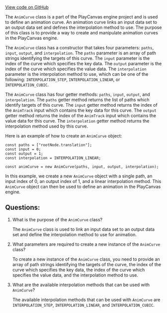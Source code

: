 [View code on GitHub](https://github.com/playcanvas/engine/src/framework/anim/evaluator/anim-curve.js)

The `AnimCurve` class is a part of the PlayCanvas engine project and is used to define an animation curve. An animation curve links an input data set to an output data set and defines the interpolation method to use. The purpose of this class is to provide a way to create and manipulate animation curves in the PlayCanvas engine.

The `AnimCurve` class has a constructor that takes four parameters: `paths`, `input`, `output`, and `interpolation`. The `paths` parameter is an array of path strings identifying the targets of this curve. The `input` parameter is the index of the curve which specifies the key data. The `output` parameter is the index of the curve which specifies the value data. The `interpolation` parameter is the interpolation method to use, which can be one of the following: `INTERPOLATION_STEP`, `INTERPOLATION_LINEAR`, or `INTERPOLATION_CUBIC`.

The `AnimCurve` class has four getter methods: `paths`, `input`, `output`, and `interpolation`. The `paths` getter method returns the list of paths which identify targets of this curve. The `input` getter method returns the index of the `AnimTrack` input which contains the key data for this curve. The `output` getter method returns the index of the `AnimTrack` input which contains the value data for this curve. The `interpolation` getter method returns the interpolation method used by this curve.

Here is an example of how to create an `AnimCurve` object:

```
const paths = ["rootNode.translation"];
const input = 0;
const output = 1;
const interpolation = INTERPOLATION_LINEAR;

const animCurve = new AnimCurve(paths, input, output, interpolation);
```

In this example, we create a new `AnimCurve` object with a single path, an input index of 0, an output index of 1, and a linear interpolation method. This `AnimCurve` object can then be used to define an animation in the PlayCanvas engine.
## Questions: 
 1. What is the purpose of the `AnimCurve` class?
    
    The `AnimCurve` class is used to link an input data set to an output data set and define the interpolation method to use for animation.

2. What parameters are required to create a new instance of the `AnimCurve` class?
    
    To create a new instance of the `AnimCurve` class, you need to provide an array of path strings identifying the targets of the curve, the index of the curve which specifies the key data, the index of the curve which specifies the value data, and the interpolation method to use.

3. What are the available interpolation methods that can be used with `AnimCurve`?
    
    The available interpolation methods that can be used with `AnimCurve` are `INTERPOLATION_STEP`, `INTERPOLATION_LINEAR`, and `INTERPOLATION_CUBIC`.